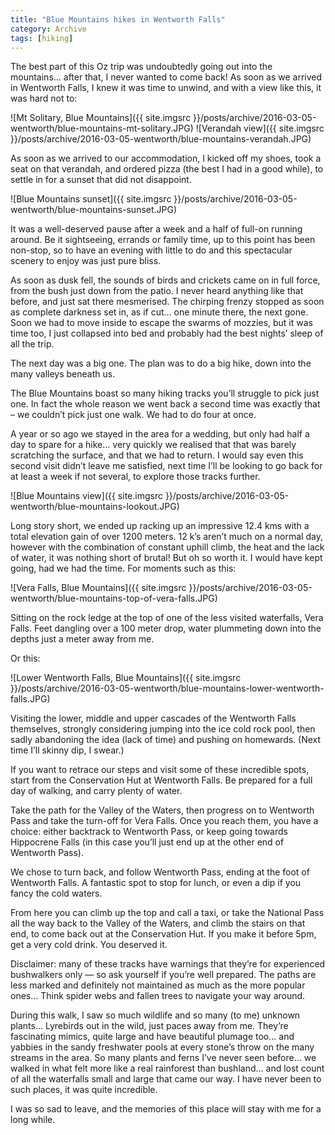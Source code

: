 ```yaml
---
title: "Blue Mountains hikes in Wentworth Falls"
category: Archive
tags: [hiking]
---
```


The best part of this Oz trip was undoubtedly going out into the mountains… after that, I never wanted to come back! As soon as we arrived in Wentworth Falls, I knew it was time to unwind, and with a view like this, it was hard not to:

![Mt Solitary, Blue Mountains]({{ site.imgsrc }}/posts/archive/2016-03-05-wentworth/blue-mountains-mt-solitary.JPG)
![Verandah view]({{ site.imgsrc }}/posts/archive/2016-03-05-wentworth/blue-mountains-verandah.JPG)

As soon as we arrived to our accommodation, I kicked off my shoes, took a seat on that verandah, and ordered pizza (the best I had in a good while), to settle in for a sunset that did not disappoint.

![Blue Mountains sunset]({{ site.imgsrc }}/posts/archive/2016-03-05-wentworth/blue-mountains-sunset.JPG)

It was a well-deserved pause after a week and a half of full-on running around. Be it sightseeing, errands or family time, up to this point has been non-stop, so to have an evening with little to do and this spectacular scenery to enjoy was just pure bliss.

As soon as dusk fell, the sounds of birds and crickets came on in full force, from the bush just down from the patio. I never heard anything like that before, and just sat there mesmerised. The chirping frenzy stopped as soon as complete darkness set in, as if cut… one minute there, the next gone. Soon we had to move inside to escape the swarms of mozzies, but it was time too, I just collapsed into bed and probably had the best nights’ sleep of all the trip.

The next day was a big one. The plan was to do a big hike, down into the many valleys beneath us.

The Blue Mountains boast so many hiking tracks you’ll struggle to pick just one. In fact the whole reason we went back a second time was exactly that – we couldn’t pick just one walk. We had to do four at once. 

A year or so ago we stayed in the area for a wedding, but only had half a day to spare for a hike… very quickly we realised that that was barely scratching the surface, and that we had to return. I would say even this second visit didn’t leave me satisfied, next time I’ll be looking to go back for at least a week if not several, to explore those tracks further.

![Blue Mountains view]({{ site.imgsrc }}/posts/archive/2016-03-05-wentworth/blue-mountains-lookout.JPG)

Long story short, we ended up racking up an impressive 12.4 kms with a total elevation gain of over 1200 meters. 12 k’s aren’t much on a normal day, however with the combination of constant uphill climb, the heat and the lack of water, it was nothing short of brutal! But oh so worth it. I would have kept going, had we had the time. For moments such as this:

![Vera Falls, Blue Mountains]({{ site.imgsrc }}/posts/archive/2016-03-05-wentworth/blue-mountains-top-of-vera-falls.JPG)

Sitting on the rock ledge at the top of one of the less visited waterfalls, Vera Falls. Feet dangling over a 100 meter drop, water plummeting down into the depths just a meter away from me.

Or this:

![Lower Wentworth Falls, Blue Mountains]({{ site.imgsrc }}/posts/archive/2016-03-05-wentworth/blue-mountains-lower-wentworth-falls.JPG)

Visiting the lower, middle and upper cascades of the Wentworth Falls themselves, strongly considering jumping into the ice cold rock pool, then sadly abandoning the idea (lack of time) and pushing on homewards. (Next time I’ll skinny dip, I swear.)

 

If you want to retrace our steps and visit some of these incredible spots, start from the Conservation Hut at Wentworth Falls. Be prepared for a full day of walking, and carry plenty of water.

Take the path for the Valley of the Waters, then progress on to Wentworth Pass and take the turn-off for Vera Falls. Once you reach them, you have a choice: either backtrack to Wentworth Pass, or keep going towards Hippocrene Falls (in this case you’ll just end up at the other end of Wentworth Pass).

We chose to turn back, and follow Wentworth Pass, ending at the foot of Wentworth Falls. A fantastic spot to stop for lunch, or even a dip if you fancy the cold waters.

From here you can climb up the top and call a taxi, or take the National Pass all the way back to the Valley of the Waters, and climb the stairs on that end, to come back out at the Conservation Hut. If you make it before 5pm, get a very cold drink. You deserved it.

Disclaimer: many of these tracks have warnings that they’re for experienced bushwalkers only — so ask yourself if you’re well prepared. The paths are less marked and definitely not maintained as much as the more popular ones… Think spider webs and fallen trees to navigate your way around.

 

During this walk, I saw so much wildlife and so many (to me) unknown plants… Lyrebirds out in the wild, just paces away from me. They’re fascinating mimics, quite large and have beautiful plumage too… and yabbies in the sandy freshwater pools at every stone’s throw on the many streams in the area. So many plants and ferns I’ve never seen before… we walked in what felt more like a real rainforest than bushland… and lost count of all the waterfalls small and large that came our way. I have never been to such places, it was quite incredible.

I was so sad to leave, and the memories of this place will stay with me for a long while.

